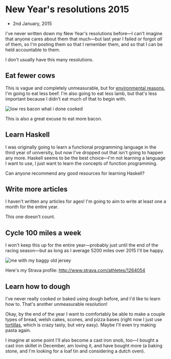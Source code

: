 # New Year's resolutions 2015
- 2nd January, 2015

I've never written down my New Year's resolutions before—I can't imagine that anyone cares about them that much—but last year I failed or forgot *all* of them, so I'm posting them so that I remember them, and so that I can be held accountable to them.

I don't usually have this many resolutions.

## Eat fewer cows

This is vague and completely unmeasurable, but for [environmental reasons](http://www.ecorazzi.com/wp-content/uploads/2011/07/green_house_proteins.jpg), I'm going to eat less beef. I'm also going to eat less lamb, but that's less important because I didn't eat much of that to begin with.

![low res bacon what i done cooked](http://i.imgur.com/oawRhsw.png)

This is also a great excuse to eat more bacon.

## Learn Haskell

I was originally going to learn a functional programming language in the third year of university, but now I've dropped out that isn't going to happen any more. Haskell seems to be the best choice—I'm not learning a language I want to use, I just want to learn the concepts of function programming.

Can anyone recommend any good resources for learning Haskell?

## Write more articles

I haven't written any articles for ages! I'm going to aim to write at least one a month for the entire year.

This one doesn't count.

## Cycle 100 miles a week

I  won't keep this up for the entire year—probably just until the end of the racing season—but as long as I average 5200 miles over 2015 I'll be happy.

![me with my baggy old jersey](http://i.imgur.com/JanqLp6.png)

Here's my Strava profile: <http://www.strava.com/athletes/1264054>

## Learn how to dough

I've never really cooked or baked using dough before, and I'd like to learn how to. That's another unmeasurable resolution!

Okay, by the end of the year I want to comfortably be able to make a couple types of bread, welsh cakes, scones, and pizza bases (right now I just use [tortillas](http://www.seriouseats.com/recipes/2014/10/pizzadilla-quesadilla-pizza-quesadizza.html), which is crazy tasty, but very easy). Maybe I'll even try making pasta again.

I imagine at some point I'll also become a cast iron snob, too—I bought a cast iron skillet in December, am loving it, and have bought more (a baking stone, and I'm looking for a loaf tin and considering a dutch oven).
